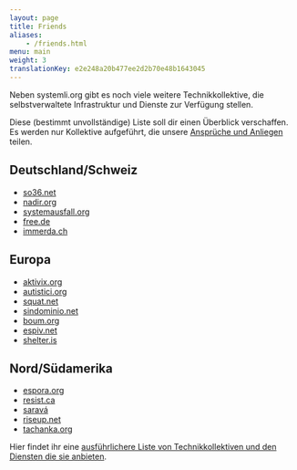 ```yaml
---
layout: page
title: Friends
aliases:
    - /friends.html
menu: main
weight: 3
translationKey: e2e248a20b477ee2d2b70e48b1643045
---
```

Neben systemli.org gibt es noch viele weitere Technikkollektive, die selbstverwaltete Infrastruktur und Dienste zur Verfügung stellen.

Diese (bestimmt unvollständige) Liste soll dir einen Überblick verschaffen. Es werden nur Kollektive aufgeführt, die unsere [Ansprüche und Anliegen](about-us.html) teilen.

## Deutschland/Schweiz

* [so36.net](https://so36.net)
* [nadir.org](https://nadir.org)
* [systemausfall.org](https://systemausfall.org)
* [free.de](https://free.de)
* [immerda.ch](https://immerda.ch)

## Europa

* [aktivix.org](https://aktivix.org/)
* [autistici.org](https://autistici.org)
* [squat.net](https://squat.net/)
* [sindominio.net](https://www.sindominio.net/)
* [boum.org](https://boum.org)
* [espiv.net](https://espiv.net/)
* [shelter.is](https://www.shelter.is/)

## Nord/Südamerika

* [espora.org](http://espora.org)
* [resist.ca](https://resist.ca)
* [saravá](https://www.sarava.org/)
* [riseup.net](https://riseup.net/)
* [tachanka.org](https://tachanka.org/)

Hier findet ihr eine [ausführlichere Liste von Technikkollektiven und den Diensten die sie anbieten](https://help.riseup.net/en/security/resources/radical-servers).

